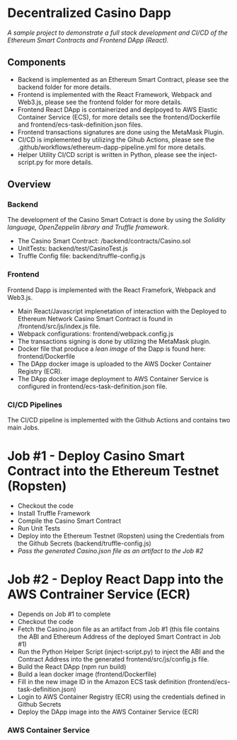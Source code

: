 # Decentralized Casino Dapp

*A sample project to demonstrate a full stack development and CI/CD of the Ethereum Smart Contracts and Frontend DApp (React).*

## Components
  * Backend is implemented as an Ethereum Smart Contract, please see the backend folder for more details.
  * Frontend is implemented with the React Framework, Webpack and Web3.js, please see the frontend folder for more details.
  * Frontend React DApp is containerized and deplpoyed to AWS Elastic Container Service (ECS), for more details see the frontend/Dockerfile and frontend/ecs-task-definition.json files.
  * Frontend transactions signatures are done using the MetaMask Plugin.
  * CI/CD is implemented by utilizing the Gihub Actions, please see the .github/workflows/ethereum-dapp-pipeline.yml for more details.
  * Helper Utility CI/CD script is written in Python, please see the inject-script.py for more details.

## Overview

### Backend
The development of the Casino Smart Cotract is done by using the *Solidity language, OpenZeppelin library and Truffle framework*.
  * The Casino Smart Contract: /backend/contracts/Casino.sol
  * UnitTests: backend/test/CasinoTest.js
  * Truffle Config file: backend/truffle-config.js


### Frontend
Frontend Dapp is implemented with the React Framefork, Webpack and Web3.js.
  * Main React/Javascript implenetation of interaction with the Deployed to Ethereum Network Casino Smart Contract is found in /frontend/src/js/index.js file.
  * Webpack configurations: frontend/webpack.config.js
  * The transactions signing is done by utilizing the MetaMask plugin.
  * Docker file that produce a *lean image* of the Dapp is found here: frontend/Dockerfile
  * The DApp docker image is uploaded to the AWS Docker Container Registry (ECR).
  * The DApp docker image deployment to AWS Container Service is configured in frontend/ecs-task-definition.json file.

### CI/CD Pipelines
The CI/CD pipeline is implemented with the Github Actions and contains two main Jobs.

# Job #1 - Deploy Casino Smart Contract into the Ethereum Testnet (Ropsten)
  * Checkout the code
  * Install Truffle Framework
  * Compile the Casino Smart Contract
  * Run Unit Tests
  * Deploy into the Ethereum Testnet (Ropsten) using the Credentials from the Github Secrets (backend/truffle-config.js)
  * *Pass the generated Casino.json file as an artifact to the Job #2*

# Job #2 - Deploy React Dapp into the AWS Contrainer Service (ECR)
  * Depends on Job #1 to complete
  * Checkout the code
  * Fetch the Casino.json file as an artifact from Job #1 (this file contains the ABI and Ethereum Address of the deployed Smart Contract in Job #1)
  * Run the Python Helper Script (inject-script.py) to inject the ABI and the Contract Address into the generated frontend/src/js/config.js file.
  * Build the React DApp (npm run build)
  * Build a lean docker image (frontend/Dockerfile)
  * Fill in the new image ID in the Amazon ECS task definition (frontend/ecs-task-definition.json)
  * Login to AWS Container Registry (ECR) using the credentials defined in Github Secrets
  * Deploy the DApp image into the AWS Container Service (ECR)

### AWS Container Service


